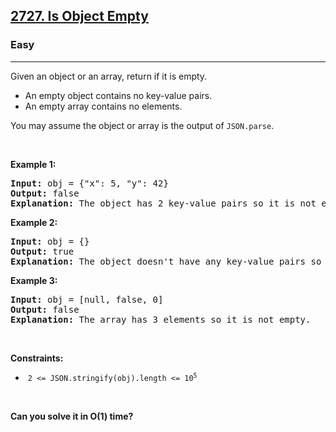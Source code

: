 <h2><a href="https://leetcode.com/problems/is-object-empty/">2727. Is Object Empty</a></h2><h3>Easy</h3><hr><div><p>Given an object or an array, return if it is empty.</p>

<ul>
	<li>An empty object contains no key-value pairs.</li>
	<li>An empty array contains no elements.</li>
</ul>

<p>You may assume the object or array is the output of&nbsp;<code>JSON.parse</code>.</p>

<p>&nbsp;</p>
<p><strong class="example">Example 1:</strong></p>

<pre style="position: relative;"><strong>Input:</strong> obj = {"x": 5, "y": 42}
<strong>Output:</strong> false
<strong>Explanation:</strong> The object has 2 key-value pairs so it is not empty.
<div class="open_grepper_editor" title="Edit &amp; Save To Grepper"></div></pre>

<p><strong class="example">Example 2:</strong></p>

<pre style="position: relative;"><strong>Input:</strong> obj = {}
<strong>Output:</strong> true
<strong>Explanation:</strong> The object doesn't have any key-value pairs so it is empty.
<div class="open_grepper_editor" title="Edit &amp; Save To Grepper"></div></pre>

<p><strong class="example">Example 3:</strong></p>

<pre style="position: relative;"><strong>Input:</strong> obj = [null, false, 0]
<strong>Output:</strong> false
<strong>Explanation:</strong> The array has 3 elements so it is not empty.
<div class="open_grepper_editor" title="Edit &amp; Save To Grepper"></div></pre>

<p>&nbsp;</p>
<p><strong>Constraints:</strong></p>

<ul>
	<li>&nbsp;<code>2 &lt;= JSON.stringify(obj).length &lt;= 10<sup>5</sup></code></li>
</ul>

<p>&nbsp;</p>
<strong>Can you solve it in O(1) time?</strong></div>